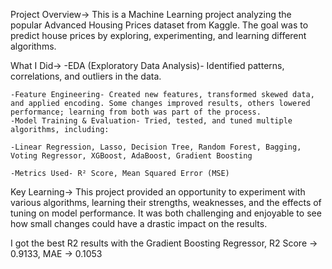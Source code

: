 Project Overview->
This is a Machine Learning project analyzing the popular Advanced Housing Prices dataset from Kaggle.
The goal was to predict house prices by exploring, experimenting, and learning different algorithms.

What I Did->
    -EDA (Exploratory Data Analysis)- Identified patterns, correlations, and outliers in the data.
    
    -Feature Engineering- Created new features, transformed skewed data, and applied encoding. Some changes improved results, others lowered performance; learning from both was part of the process.
    -Model Training & Evaluation- Tried, tested, and tuned multiple algorithms, including:
    
    -Linear Regression, Lasso, Decision Tree, Random Forest, Bagging, Voting Regressor, XGBoost, AdaBoost, Gradient Boosting
    
    -Metrics Used- R² Score, Mean Squared Error (MSE)

Key Learning->
This project provided an opportunity to experiment with various algorithms, learning their strengths, weaknesses, and the effects of tuning on model performance. It was both challenging and enjoyable to see how small changes could have a drastic impact on the results.

I got the best R2 results with the Gradient Boosting Regressor, R2 Score -> 0.9133, MAE -> 0.1053


